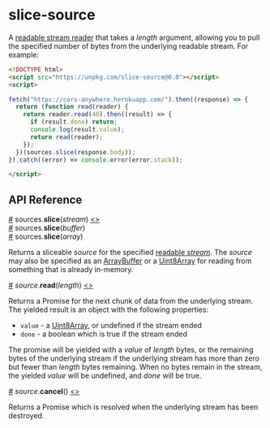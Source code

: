 # slice-source

A [readable stream reader](https://streams.spec.whatwg.org/#readable-stream-reader) that takes a *length* argument, allowing you to pull the specified number of bytes from the underlying readable stream. For example:

```html
<!DOCTYPE html>
<script src="https://unpkg.com/slice-source@0.0"></script>
<script>

fetch("https://cors-anywhere.herokuapp.com/").then((response) => {
  return (function read(reader) {
    return reader.read(40).then((result) => {
      if (result.done) return;
      console.log(result.value);
      return read(reader);
    });
  })(sources.slice(response.body));
}).catch((error) => console.error(error.stack));

</script>
```

## API Reference

<a name="slice" href="#slice">#</a> sources.<b>slice</b>(<i>stream</i>) [<>](https://github.com/mbostock/slice-source/blob/master/index.js#L4 "Source")
<br><a href="#slice">#</a> sources.<b>slice</b>(<i>buffer</i>)
<br><a href="#slice">#</a> sources.<b>slice</b>(<i>array</i>)

Returns a sliceable *source* for the specified [readable *stream*](https://streams.spec.whatwg.org/#rs). The *source* may also be specified as an [ArrayBuffer](https://developer.mozilla.org/en-US/docs/Web/JavaScript/Reference/Global_Objects/ArrayBuffer) or a [Uint8Array](https://developer.mozilla.org/en-US/docs/Web/JavaScript/Reference/Global_Objects/Uint8Array) for reading from something that is already in-memory.

<a name="source_read" href="#source_read">#</a> <i>source</i>.<b>read</b>(<i>length</i>) [<>](https://github.com/mbostock/slice-source/blob/master/slice/read.js "Source")

Returns a Promise for the next chunk of data from the underlying stream. The yielded result is an object with the following properties:

* `value` - a [Uint8Array](https://developer.mozilla.org/en-US/docs/Web/JavaScript/Reference/Global_Objects/Uint8Array), or undefined if the stream ended
* `done` - a boolean which is true if the stream ended

The promise will be yielded with a *value* of *length* bytes, or the remaining bytes of the underlying stream if the underlying stream has more than zero but fewer than *length* bytes remaining. When no bytes remain in the stream, the yielded *value* will be undefined, and *done* will be true.

<a name="source_cancel" href="#source_cancel">#</a> <i>source</i>.<b>cancel</b>() [<>](https://github.com/mbostock/slice-source/blob/master/slice/cancel.js "Source")

Returns a Promise which is resolved when the underlying stream has been destroyed.
